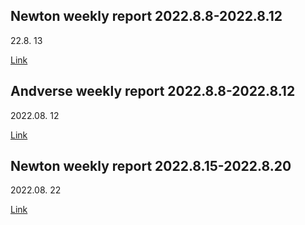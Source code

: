 ## Newton weekly report 2022.8.8-2022.8.12

22.8. 13

[Link](https://github.com/newtonproject/community/issues/2 )



## Andverse weekly report 2022.8.8-2022.8.12

2022.08. 12

[Link](https://github.com/newtonproject/community/issues/1)

## Newton weekly report 2022.8.15-2022.8.20

2022.08. 22

[Link](https://github.com/newtonproject/community/issues/3)
